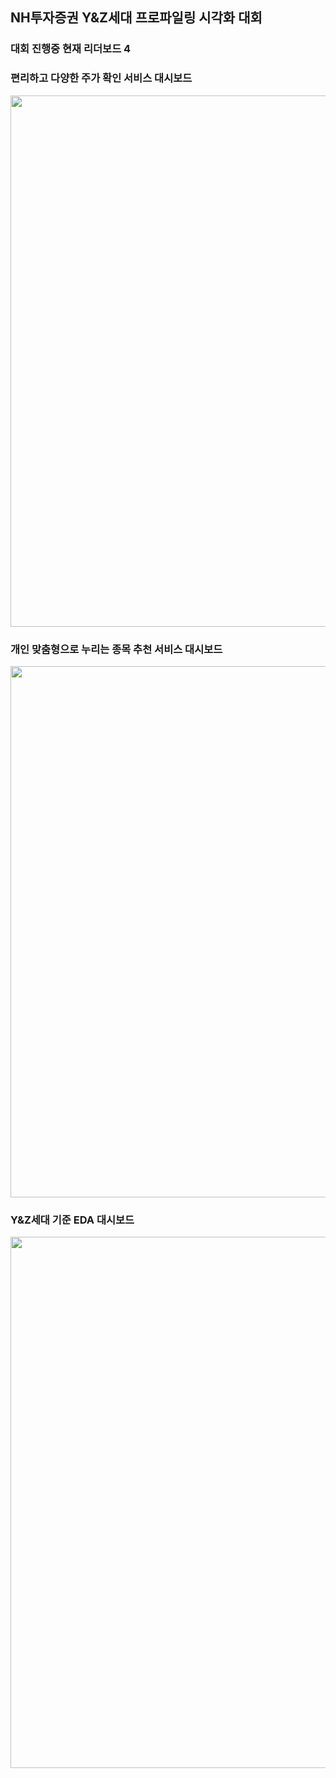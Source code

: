 
## NH투자증권 Y&Z세대 프로파일링 시각화 대회
### 대회 진행중 현재 리더보드 4

### 편리하고 다양한 주가 확인 서비스 대시보드
<img src = "https://lh3.googleusercontent.com/pw/ACtC-3fhrkR2B7FmTtYllAKXdNPaD2NXdvFuW5VwiR4684HK2ichyi6A7vhBT8pTmRfSFV8s6lzEt_iZ0mhHJec90XJphz3eGr44Oddlb3KOeFPoqRIbVDU54D4__co2K0ZiNss0j6hDluLUVK5x9t-GTJd3=w800-h450-no?authuser=0" width ="850" /></br>

### 개인 맞춤형으로 누리는 종목 추천 서비스 대시보드
<img src = "https://lh3.googleusercontent.com/pw/ACtC-3dCnJClbtvPW_pAFAQNTKKxOSVPPMkjrRwl3GyB67j1VJKOvwOQwCdCbhtCbfPydRciICj6s43bAqwJQI8i1Q3Yx1gqCOZML3lcw0BF09t3rT-hEuTzAGfbYlz87ENHB6RFmkLyJOCs7Op5vK8v96d1=w1366-h768-no?authuser=0" width ="850" /></br>

### Y&Z세대 기준 EDA 대시보드
<img src = "https://lh3.googleusercontent.com/pw/ACtC-3frDPsMyvbsEIclcA9f6iTV7oRu2nSw-rbOqIKvDK91gkwbP12tXqC60YLFgoHl4ZBXUEZC9sAZfHUbrgCs5fJSW1ZW5GlT4tatiAQNiVEWJkeFpGnOgNNg9SQmCxzBQlpBQVL0xTlCeXctCyssc0L0=w1366-h768-no?authuser=0" width ="850" /></br>
